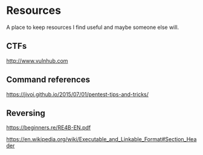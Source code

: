 # Resources
A place to keep resources I find useful and maybe someone else will.

## CTFs
http://www.vulnhub.com

## Command references
https://jivoi.github.io/2015/07/01/pentest-tips-and-tricks/

## Reversing
https://beginners.re/RE4B-EN.pdf

https://en.wikipedia.org/wiki/Executable_and_Linkable_Format#Section_Header
